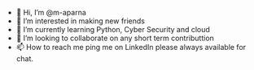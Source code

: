 - 👋 Hi, I’m @m-aparna
- 👀 I’m interested in making new friends
- 🌱 I’m currently learning Python, Cyber Security and cloud
- 💞️ I’m looking to collaborate on any short term contributtion
- 📫 How to reach me ping me on LinkedIn please always available for chat.

<!---
m-aparna/m-aparna is a ✨ special ✨ repository because its `README.md` (this file) appears on your GitHub profile.
You can click the Preview link to take a look at your changes.
--->
